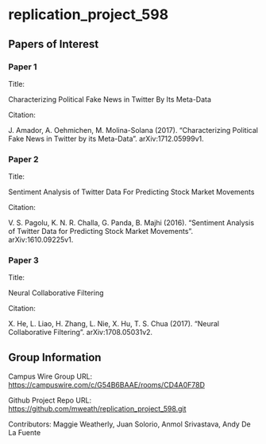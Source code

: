 # replication_project_598

## Papers of Interest

### Paper 1

Title: 

Characterizing Political Fake News in Twitter By Its Meta-Data

Citation:

J. Amador, A. Oehmichen, M. Molina-Solana (2017). “Characterizing Political Fake News in Twitter by its Meta-Data”. arXiv:1712.05999v1.

### Paper 2

Title:

Sentiment Analysis of Twitter Data For Predicting Stock Market Movements 

Citation:

V. S. Pagolu, K. N. R. Challa, G. Panda, B. Majhi (2016). “Sentiment Analysis of Twitter Data for Predicting Stock Market Movements”. arXiv:1610.09225v1.


### Paper 3

Title:

Neural Collaborative Filtering

Citation:

X. He, L. Liao, H. Zhang, L. Nie, X. Hu, T. S. Chua (2017). “Neural Collaborative Filtering”. arXiv:1708.05031v2.  



## Group Information

Campus Wire Group URL: https://campuswire.com/c/G54B6BAAE/rooms/CD4A0F78D

Github Project Repo URL: https://github.com/mweath/replication_project_598.git

Contributors: Maggie Weatherly, Juan Solorio, Anmol Srivastava, Andy De La Fuente


